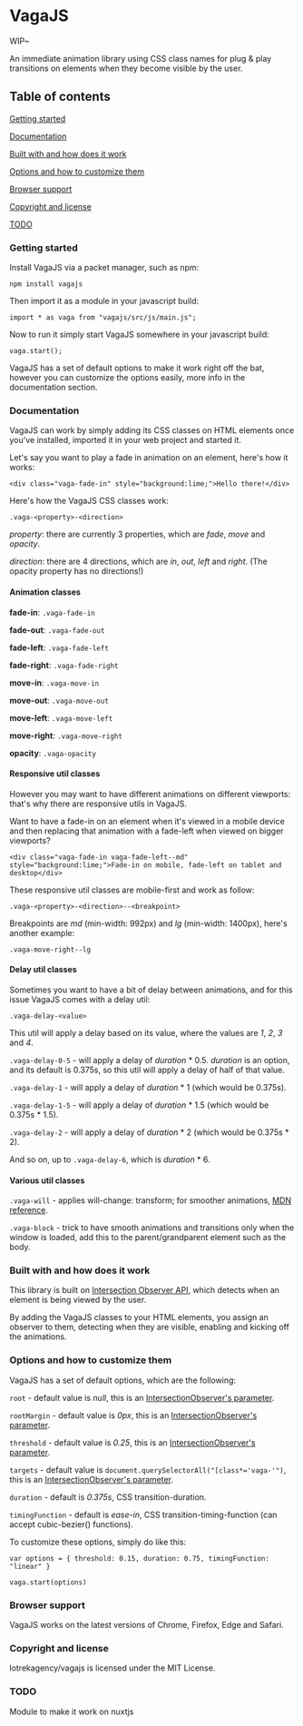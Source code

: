# VagaJS

WIP~

An immediate animation library using CSS class names for plug &amp; play transitions on elements when they become visible by the user.


## Table of contents

[Getting started](#getting-started)

[Documentation](#documentation)

[Built with and how does it work](#built-with-and-how-does-it-work)

[Options and how to customize them](#options-and-how-to-customize-them)

[Browser support](#browser-support)

[Copyright and license](#copyright-and-license)

[TODO](#todo)


### Getting started

Install VagaJS via a packet manager, such as npm:

`npm install vagajs`

Then import it as a module in your javascript build:

`import * as vaga from "vagajs/src/js/main.js";`

Now to run it simply start VagaJS somewhere in your javascript build:

`vaga.start();`

VagaJS has a set of default options to make it work right off the bat, however you can customize the options easily, more info in the documentation section.


### Documentation

VagaJS can work by simply adding its CSS classes on HTML elements once you've installed, imported it in your web project and started it.

Let's say you want to play a fade in animation on an element, here's how it works:

`<div class="vaga-fade-in" style="background:lime;">Hello there!</div>`

Here's how the VagaJS CSS classes work:

`.vaga-<property>-<direction>`

*property*: there are currently 3 properties, which are *fade*, *move* and *opacity*.

*direction*: there are 4 directions, which are *in*, *out*, *left* and *right*. 
(The opacity property has no directions!)

#### Animation classes

**fade-in**: `.vaga-fade-in`

**fade-out**: `.vaga-fade-out`

**fade-left**: `.vaga-fade-left`

**fade-right**: `.vaga-fade-right`


**move-in**: `.vaga-move-in`

**move-out**: `.vaga-move-out`

**move-left**: `.vaga-move-left`

**move-right**: `.vaga-move-right`


**opacity**: `.vaga-opacity`


#### Responsive util classes

However you may want to have different animations on different viewports: that's why there are responsive utils in VagaJS.

Want to have a fade-in on an element when it's viewed in a mobile device and then replacing that animation with a fade-left when viewed on bigger viewports?

`<div class="vaga-fade-in vaga-fade-left--md" style="background:lime;">Fade-in on mobile, fade-left on tablet and desktop</div>`

These responsive util classes are mobile-first and work as follow:

`.vaga-<property>-<direction>--<breakpoint>`

Breakpoints are *md* (min-width: 992px) and *lg* (min-width: 1400px), here's another example:

`.vaga-move-right--lg`

#### Delay util classes

Sometimes you want to have a bit of delay between animations, and for this issue VagaJS comes with a delay util:

`.vaga-delay-<value>`

This util will apply a delay based on its value, where the values are *1*, *2*, *3* and *4*.

`.vaga-delay-0-5` - will apply a delay of *duration* * 0.5. *duration* is an option, and its default is 0.375s, so this util will apply a delay of half of that value.

`.vaga-delay-1` - will apply a delay of *duration* * 1 (which would be 0.375s).

`.vaga-delay-1-5` - will apply a delay of *duration* * 1.5 (which would be 0.375s * 1.5).

`.vaga-delay-2` - will apply a delay of *duration* * 2 (which would be 0.375s * 2).

And so on, up to `.vaga-delay-6`, which is *duration* * 6.


#### Various util classes

`.vaga-will` - applies will-change: transform; for smoother animations, [MDN reference](https://developer.mozilla.org/en-US/docs/Web/CSS/will-change).

`.vaga-block` - trick to have smooth animations and transitions only when the window is loaded, add this to the parent/grandparent element such as the body.


### Built with and how does it work

This library is built on [Intersection Observer API](https://developer.mozilla.org/en-US/docs/Web/API/Intersection_Observer_API), which detects when an element is being viewed by the user. 

By adding the VagaJS classes to your HTML elements, you assign an observer to them, detecting when they are visible, enabling and kicking off the animations.


### Options and how to customize them

VagaJS has a set of default options, which are the following:

`root` - default value is *null*, this is an [IntersectionObserver's parameter](https://developer.mozilla.org/en-US/docs/Web/API/IntersectionObserver/IntersectionObserver#parameters).

`rootMargin` - default value is *0px*, this is an [IntersectionObserver's parameter](https://developer.mozilla.org/en-US/docs/Web/API/IntersectionObserver/IntersectionObserver#parameters).

`threshold` - default value is *0.25*, this is an [IntersectionObserver's parameter](https://developer.mozilla.org/en-US/docs/Web/API/IntersectionObserver/IntersectionObserver#parameters).

`targets` - default value is `document.querySelectorAll("[class*='vaga-'")`, this is an [IntersectionObserver's parameter](https://developer.mozilla.org/en-US/docs/Web/API/IntersectionObserver/IntersectionObserver#parameters).

`duration` - default is *0.375s*, CSS transition-duration.

`timingFunction` - default is *ease-in*, CSS transition-timing-function (can accept cubic-bezier() functions).

To customize these options, simply do like this:

`var options = {
  threshold: 0.15,
  duration: 0.75,
  timingFunction: "linear"
}`

`vaga.start(options)`


### Browser support

VagaJS works on the latest versions of Chrome, Firefox, Edge and Safari.


### Copyright and license

lotrekagency/vagajs is licensed under the MIT License.

### TODO

Module to make it work on nuxtjs
